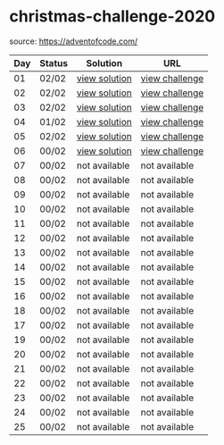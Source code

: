 # christmas-challenge-2020

source: https://adventofcode.com/

| Day | Status | Solution | URL |
|-----|--------|----------|-----|
|  01 |  02/02 | [view solution](day01/) | [view challenge](https://adventofcode.com/2020/day/1) |
|  02 |  02/02 | [view solution](day02/) | [view challenge](https://adventofcode.com/2020/day/2) |
|  03 |  02/02 | [view solution](day03/) | [view challenge](https://adventofcode.com/2020/day/3) |
|  04 |  01/02 | [view solution](day04/) | [view challenge](https://adventofcode.com/2020/day/4) |
|  05 |  02/02 | [view solution](day05/) | [view challenge](https://adventofcode.com/2020/day/5) |
|  06 |  00/02 | [view solution](day06/) | [view challenge](https://adventofcode.com/2020/day/6) |
|  07 |  00/02 | not available | not available |
|  08 |  00/02 | not available | not available |
|  09 |  00/02 | not available | not available |
|  10 |  00/02 | not available | not available |
|  11 |  00/02 | not available | not available |
|  12 |  00/02 | not available | not available |
|  13 |  00/02 | not available | not available |
|  14 |  00/02 | not available | not available |
|  15 |  00/02 | not available | not available |
|  16 |  00/02 | not available | not available |
|  18 |  00/02 | not available | not available |
|  17 |  00/02 | not available | not available |
|  19 |  00/02 | not available | not available |
|  20 |  00/02 | not available | not available |
|  21 |  00/02 | not available | not available |
|  22 |  00/02 | not available | not available |
|  23 |  00/02 | not available | not available |
|  24 |  00/02 | not available | not available |
|  25 |  00/02 | not available | not available |
